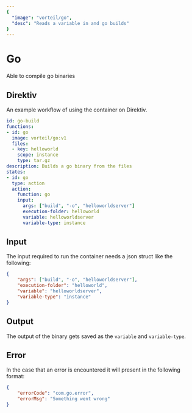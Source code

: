 ```yaml
---
{
  "image": "vorteil/go",
  "desc": "Reads a variable in and go builds"
}
---
```


# Go

Able to compile go binaries

## Direktiv

An example workflow of using the container on Direktiv.

```yaml
id: go-build
functions:
- id: go
  image: vorteil/go:v1
  files:
  - key: helloworld
    scope: instance
    type: tar.gz
description: Builds a go binary from the files
states:
- id: go
  type: action
  action:
    function: go
    input:
      args: ["build", "-o", "helloworldserver"]
      execution-folder: helloworld
      variable: helloworldserver
      variable-type: instance
```

## Input

The input required to run the container needs a json struct like the following:

```json
{
    "args": ["build", "-o", "helloworldserver"],
    "execution-folder": "helloworld",
    "variable": "helloworldserver",
    "variable-type": "instance"
}
```

## Output

The output of the binary gets saved as the `variable` and `variable-type`.

## Error

In the case that an error is encountered it will present in the following format:

```json
{
    "errorCode": "com.go.error",
    "errorMsg": "Something went wrong"
}
```